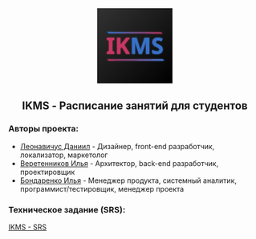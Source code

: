 <div align="center">
<img src="/assets/images/schedule.png" width="150"/>
<h2>IKMS - Расписание занятий для студентов</h2>
</div>

### Авторы проекта:

- [Леонавичус Даниил](https://github.com/Leonavichus) - Дизайнер, front-end разработчик, локализатор, маркетолог
- [Веретенников Илья](https://github.com/tlgWTF) - Архитектор, back-end разработчик, проектировщик
- [Бондаренко Илья](https://github.com/MolunSIB) - Менеджер продукта, cистемный аналитик, программист/тестировщик, менеджер проекта

### Техническое задание (SRS):
[IKMS - SRS](https://docs.google.com/document/d/10sqhghdV3PXTvH0ubZMiPuQtnyDth4-Inlv4X9XUygI/edit?usp=sharing) 

